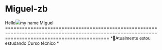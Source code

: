# Miguel-zb
Hello![](👋/18350557/176309783-0785949b-9127-417c-8b55-ab5a4333674e.gif)my name Miguel ================================================================================================================================================= *🧠Atualmente estou estudando Curso técnico *
